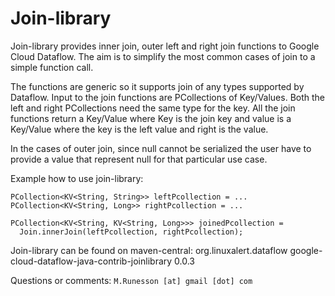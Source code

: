 Join-library
============

Join-library provides inner join, outer left and right join functions to
Google Cloud Dataflow. The aim is to simplify the most common cases of join to a
simple function call.

The functions are generic so it supports join of any types supported by
Dataflow. Input to the join functions are PCollections of Key/Values. Both the
left and right PCollections need the same type for the key. All the join
functions return a Key/Value where Key is the join key and value is
a Key/Value where the key is the left value and right is the value.

In the cases of outer join, since null cannot be serialized the user have
to provide a value that represent null for that particular use case.

Example how to use join-library:

    PCollection<KV<String, String>> leftPcollection = ...
    PCollection<KV<String, Long>> rightPcollection = ...

    PCollection<KV<String, KV<String, Long>>> joinedPcollection =
      Join.innerJoin(leftPcollection, rightPcollection);

Join-library can be found on maven-central:
    <dependency>
      <groupId>org.linuxalert.dataflow</groupId>
      <artifactId>google-cloud-dataflow-java-contrib-joinlibrary</artifactId>
      <version>0.0.3</version>
    </dependency>

Questions or comments: `M.Runesson [at] gmail [dot] com`

